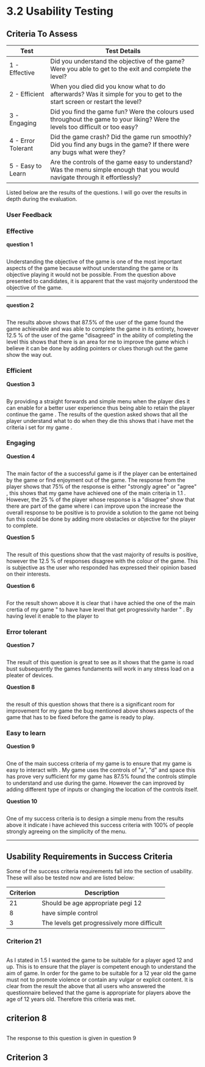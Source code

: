 # 3.2 Usability Testing

## Criteria To Assess

| Test               | Test Details                                                                                                                      |
| ------------------ | --------------------------------------------------------------------------------------------------------------------------------- |
| 1 - Effective      | Did you understand the objective of the game? Were you able to get to the exit and complete the level?                            |
| 2 - Efficient      | When you died did you know what to do afterwards? Was it simple for you to get to the start screen or restart the level?          |
| 3 - Engaging       | Did you find the game fun? Were the colours used throughout the game to your liking? Were the levels too difficult or too easy?   |
| 4 - Error Tolerant | Did the game crash? Did the game run smoothly? Did you find any bugs in the game? If there were any bugs what were they?          |
| 5 - Easy to Learn  | Are the controls of the game easy to understand? Was the menu simple enough that you would navigate through it effortlessly?      |

Listed below are the results of the questions. I will go over the results in depth during the evaluation.

### User Feedback

### **Effective**

**question 1**&#x20;

<figure><img src="../.gitbook/assets/image (1) (3).png" alt=""><figcaption></figcaption></figure>

Understanding the objective of the game is one of the most important aspects of the game because without understanding the game or its objective playing it would not be possible. From the question above presented to candidates, it is apparent that the vast majority understood the objective of the game.&#x20;

****

**question 2**



<figure><img src="../.gitbook/assets/image (1) (5).png" alt=""><figcaption><p> </p></figcaption></figure>

The results above shows that 87.5% of the user of the game found the game achievable and was able to complete the game in its entirety, however 12.5 % of the user of the game "disagreed" in the ability of completing the level this shows that there is an area for me to improve the game which i believe it can be done by adding pointers or clues thorugh out the game show the way out.

### Efficient

**Question 3**

<figure><img src="../.gitbook/assets/image (5).png" alt=""><figcaption></figcaption></figure>

By providing a straight forwards and simple menu when the player dies it can enable for a better user experience thus being able to retain the player continue the game . The results of the question asked shows that all the player understand what to do when they die this shows that i  have met the criteria i set for my game .&#x20;

### Engaging

**Question 4**

<figure><img src="../.gitbook/assets/image (1) (1).png" alt=""><figcaption></figcaption></figure>

The main factor of the a successful game is if the player can be entertained by the game or find enjoyment out of the game. The response from the player shows that 75% of the response is either "strongly agree" or "agree" , this shows that my game have achieved one of the main criteria in 1.1 . However, the 25 % of the player whose response is a "disagree" show that there are part of the game where i can improve upon the increase the overall response to be positive is to provide a  solution to the game not being fun this could be done by adding more obstacles or objective for the player to complete.

**Question 5**

<figure><img src="../.gitbook/assets/image (11) (1).png" alt=""><figcaption></figcaption></figure>

The result of this questions show that the vast majority of results is positive, however the 12.5 % of responses disagree with the colour of the game. This is subjective as the user who responded has expressed their opinion based on their interests.

**Question 6**

<figure><img src="../.gitbook/assets/image (10).png" alt=""><figcaption></figcaption></figure>

For the result shown above it is clear that i have achied the one of the main crertia of my game " to have have level that get progressivity harder " . By having level it enable to the player to&#x20;

### Error tolerant

**Question 7**

<figure><img src="../.gitbook/assets/image (8).png" alt=""><figcaption></figcaption></figure>

The result of this question is great to see as it shows that the game is road bust subsequently the games fundaments will work in any stress load on a pleater of devices.&#x20;

**Question 8**

<figure><img src="../.gitbook/assets/image (10) (1).png" alt=""><figcaption></figcaption></figure>

the result of this question shows that there is a significant room for improvement for my game the bug mentioned  above shows aspects of the game that has to be fixed before the game is ready to play.

### Easy to learn&#x20;

**Question 9**

<figure><img src="../.gitbook/assets/image (17).png" alt=""><figcaption></figcaption></figure>

One of the main success criteria of my game is to ensure that my game is easy to interact with . My game uses the controls of "a", "d" and space this has prove very sufficient for my game has 87.5% found the controls stimple to understand and use during the game. However the can improved by adding different type of inputs or changing the location of the controls itself.&#x20;

**Question 10**

<figure><img src="../.gitbook/assets/image (15).png" alt=""><figcaption></figcaption></figure>

One of my success criteria is to design a simple menu from the results above it indicate i have achieved this success criteria with 100% of people strongly agreeing on the simplicity of the menu.

****



## Usability Requirements in Success Criteria

Some of the success criteria requirements fall into the section of usability. These will also be tested now and are listed below:

| Criterion | Description                                 |
| --------- | ------------------------------------------- |
| 21        | Should be age appropriate pegi 12           |
| 8         | have simple control                         |
| 3         | The levels get progressively more difficult |

### Criterion 21

<figure><img src="../.gitbook/assets/image (3).png" alt=""><figcaption></figcaption></figure>

As I stated in 1.5 I wanted the game to be suitable for a player aged 12 and up. This is to ensure that the player is competent enough to understand the aim of game. In order for the game to be suitable for a 12 year old the game must not to promote violence or contain any vulgar or explicit content. It is clear from the result the above that all users who answered the questionnaire believed that the game is appropriate for players above the age of 12 years old. Therefore this criteria was met.

## criterion 8

<figure><img src="../.gitbook/assets/image (1).png" alt=""><figcaption></figcaption></figure>

The response to this question is given in question 9



## Criterion 3
